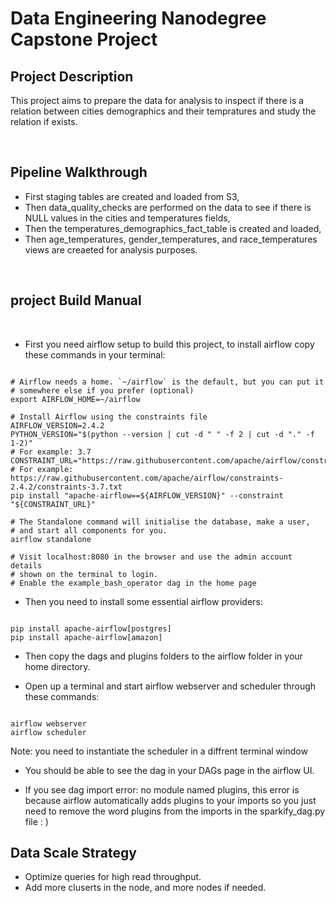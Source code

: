 # Data Engineering Nanodegree Capstone Project

## Project Description

This project aims to prepare the data for analysis to inspect if there is a relation between cities demographics and their tempratures and study the relation if exists.

<br>

## Pipeline Walkthrough

- First staging tables are created and loaded from S3,
- Then data_quality_checks are performed on the data to see if there is NULL values in the cities and temperatures fields,
- Then the temperatures_demographics_fact_table is created and loaded,
- Then age_temperatures, gender_temperatures, and race_temperatures views are creaeted for analysis purposes.

<br>

## project Build Manual

<br>

- First you need airflow setup to build this project, to install airflow copy these commands in your terminal:

<pre><code>
# Airflow needs a home. `~/airflow` is the default, but you can put it
# somewhere else if you prefer (optional)
export AIRFLOW_HOME=~/airflow

# Install Airflow using the constraints file
AIRFLOW_VERSION=2.4.2
PYTHON_VERSION="$(python --version | cut -d " " -f 2 | cut -d "." -f 1-2)"
# For example: 3.7
CONSTRAINT_URL="https://raw.githubusercontent.com/apache/airflow/constraints-${AIRFLOW_VERSION}/constraints-${PYTHON_VERSION}.txt"
# For example: https://raw.githubusercontent.com/apache/airflow/constraints-2.4.2/constraints-3.7.txt
pip install "apache-airflow==${AIRFLOW_VERSION}" --constraint "${CONSTRAINT_URL}"

# The Standalone command will initialise the database, make a user,
# and start all components for you.
airflow standalone

# Visit localhost:8080 in the browser and use the admin account details
# shown on the terminal to login.
# Enable the example_bash_operator dag in the home page
</code></pre>

- Then you need to install some essential airflow providers:

<pre><code>
pip install apache-airflow[postgres]
pip install apache-airflow[amazon]
</code></pre>

- Then copy the dags and plugins folders to the airflow folder in your home directory.

- Open up a terminal and start airflow webserver and scheduler through these commands:

<pre><code>
airflow webserver
airflow scheduler
</code></pre>
Note: you need to instantiate the scheduler in a diffrent terminal window

- You should be able to see the dag in your DAGs page in the airflow UI.

- If you see dag import error: no module named plugins, this error is because airflow automatically adds plugins to your imports so you just need to remove the word plugins from the imports in the sparkify_dag.py file : )

## Data Scale Strategy

- Optimize queries for high read throughput.
- Add more cluserts in the node, and more nodes if needed.
